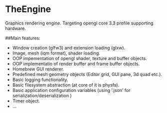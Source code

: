 # TheEngine
Graphics rendering engine. Targeting opengl core 3.3 profile supporting hardware.

##Main features:
* Window creation (glfw3) and extension loading (glxw).
* Image, mesh (iqm format), shader loading.
* OOP impementation of opengl shader, texture and buffer objects.
* OOP implementatio of render buffer and frame buffer objects.
* Homebrew GUI renderer.
* Predefined mesh geometry objects (Editor grid, GUI pane, 3d quad etc.).
* Basic logging functionality.
* Basic filesystem abstraction (at core of it is physfs).
* Basic application configuration variables (using '.json' for serialization/deserialization )
* Timer object.
* ...
